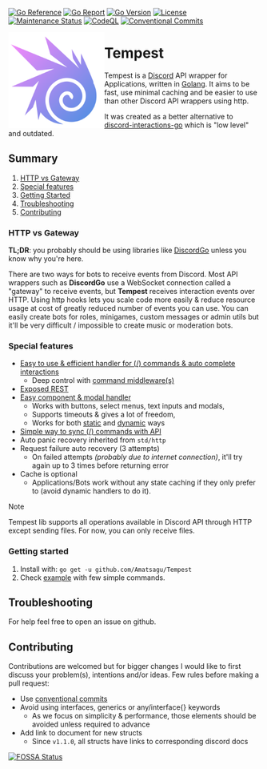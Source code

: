 [![Go Reference](https://pkg.go.dev/badge/github.com/disgoorg/disgo.svg)](https://pkg.go.dev/github.com/Amatsagu/Tempest)
[![Go Report](https://goreportcard.com/badge/github.com/disgoorg/disgo)](https://goreportcard.com/report/github.com/Amatsagu/Tempest)
[![Go Version](https://img.shields.io/github/go-mod/go-version/disgoorg/disgo)](https://golang.org/doc/devel/release.html)
[![License](https://img.shields.io/github/license/Amatsagu/tempest)](https://github.com/Amatsagu/Tempest/blob/development/LICENSE)
[![Maintenance Status](https://img.shields.io/maintenance/yes/2024)](https://github.com/Amatsagu/Tempest)
[![CodeQL](https://github.com/Amatsagu/Tempest/actions/workflows/github-code-scanning/codeql/badge.svg?branch=development)](https://github.com/Amatsagu/Tempest/actions/workflows/github-code-scanning/codeql)
[![Conventional Commits](https://img.shields.io/badge/Conventional%20Commits-1.0.0-%23FE5196?logo=conventionalcommits&logoColor=white)](https://conventionalcommits.org)

<img align="left" src="/.github/tempest-logo.png" width=192 alt="Tempest library logo">

# Tempest
Tempest is a [Discord](https://discord.com) API wrapper for Applications, written in [Golang](https://golang.org/). It aims to be fast, use minimal caching and be easier to use than other Discord API wrappers using http.

It was created as a better alternative to [discord-interactions-go](https://github.com/bsdlp/discord-interactions-go) which is "low level" and outdated.

## Summary
1. [HTTP vs Gateway](#http-vs-gateway)
2. [Special features](#special-features)
3. [Getting Started](#getting-started)
4. [Troubleshooting](#troubleshooting)
5. [Contributing](#contributing)

### HTTP vs Gateway
**TL;DR**: you probably should be using libraries like [DiscordGo](https://github.com/bwmarrin/discordgo) unless you know why you're here.

There are two ways for bots to receive events from Discord. Most API wrappers such as **DiscordGo** use a WebSocket connection called a "gateway" to receive events, but **Tempest** receives interaction events over HTTP. Using http hooks lets you scale code more easily & reduce resource usage at cost of greatly reduced number of events you can use. You can easily create bots for roles, minigames, custom messages or admin utils but it'll be very difficult / impossible to create music or moderation bots.

### Special features
* [Easy to use & efficient handler for (/) commands & auto complete interactions](https://pkg.go.dev/github.com/Amatsagu/Tempest#Client.RegisterCommand)
    - Deep control with [command middleware(s)](https://pkg.go.dev/github.com/Amatsagu/Tempest#ClientOptions)
* [Exposed REST](https://pkg.go.dev/github.com/Amatsagu/Tempest#Client.Rest)
* [Easy component & modal handler](https://pkg.go.dev/github.com/Amatsagu/Tempest#Client.AwaitComponent)
    - Works with buttons, select menus, text inputs and modals,
    - Supports timeouts & gives a lot of freedom,
    - Works for both [static](https://pkg.go.dev/github.com/Amatsagu/Tempest#Client.RegisterComponent) and [dynamic](https://pkg.go.dev/github.com/Amatsagu/Tempest#Client.AwaitModal) ways
* [Simple way to sync (/) commands with API](https://pkg.go.dev/github.com/Amatsagu/Tempest#Client.SyncCommands)
* Auto panic recovery inherited from `std/http`
* Request failure auto recovery (3 attempts)
    - On failed attempts *(probably due to internet connection)*, it'll try again up to 3 times before returning error
* Cache is optional
    - Applications/Bots work without any state caching if they only prefer to (avoid dynamic handlers to do it).

> [!NOTE]
> Tempest lib supports all operations available in Discord API through HTTP except sending files. For now, you can only receive files.

### Getting started
1. Install with: `go get -u github.com/Amatsagu/Tempest`
2. Check [example](https://github.com/Amatsagu/Tempest/blob/master/example) with few simple commands.



## Troubleshooting
For help feel free to open an issue on github.

## Contributing
Contributions are welcomed but for bigger changes I would like to first discuss your problem(s), intentions and/or ideas.
Few rules before making a pull request:
* Use [conventional commits](https://www.conventionalcommits.org/en/v1.0.0/) 
* Avoid using interfaces, generics or any/interface{} keywords
    - As we focus on simplicity & performance, those elements should be avoided unless required to advance
* Add link to document for new structs
    - Since `v1.1.0`, all structs have links to corresponding discord docs



[![FOSSA Status](https://app.fossa.com/api/projects/git%2Bgithub.com%2FAmatsagu%2FTempest.svg?type=large)](https://app.fossa.com/projects/git%2Bgithub.com%2FAmatsagu%2FTempest?ref=badge_large)